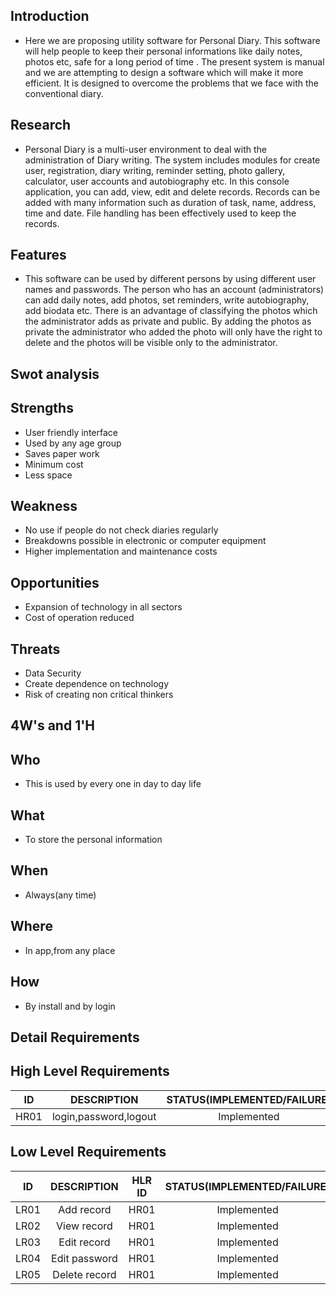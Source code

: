 ## Introduction
* Here we are proposing utility software for Personal Diary. This software will help people to keep their personal informations like daily notes, photos etc, safe for a long period of time . The present system is manual and we are attempting to design a software which will make it more efficient. It is designed to overcome the problems that we face with the conventional diary.
## Research
* Personal Diary is a multi-user environment to deal with the administration of Diary writing. The system includes modules for create user, registration, diary writing, reminder setting, photo gallery, calculator, user accounts and autobiography etc.
In this console application, you can add, view, edit and delete records. Records can be added with many information such as duration of task, name, address, time and date. File handling has been effectively used to keep the records.
## Features
* This software can be used by different persons by using different user names and passwords. The person who has an account (administrators) can add daily notes, add photos, set reminders, write autobiography, add biodata etc. There is an advantage of classifying the photos which the administrator adds as private and public. By adding the photos as private the administrator who added the photo will only have the right to delete and the photos will be visible only to the administrator.
## Swot analysis
## Strengths
* User friendly interface
* Used by any age group
* Saves paper work
* Minimum cost
* Less space
## Weakness
* No use if people do not check diaries regularly
* Breakdowns possible in electronic or computer equipment
* Higher implementation and maintenance costs
## Opportunities
* Expansion of technology in all sectors
* Cost of operation reduced
## Threats
* Data Security
* Create dependence on technology
* Risk of creating non critical thinkers
## 4W's and 1'H
## Who
* This is used by every one in day to day life
## What
* To store the personal information
## When
* Always(any time)
## Where
* In app,from any place
## How
* By install and by login
## Detail Requirements
## High Level Requirements
| ID | DESCRIPTION | STATUS(IMPLEMENTED/FAILURE) |
| :--: | :---: | :----:| 
| HR01 | login,password,logout | Implemented |
## Low Level Requirements
| ID | DESCRIPTION | HLR ID | STATUS(IMPLEMENTED/FAILURE) |
| :--:| :---: | :---: | :----: |
| LR01 | Add record | HR01 | Implemented |
| LR02 | View record | HR01 | Implemented |
| LR03 | Edit record | HR01 | Implemented |
| LR04 | Edit password | HR01 | Implemented |
| LR05 | Delete record | HR01 | Implemented |
